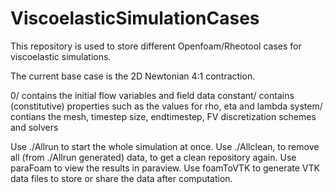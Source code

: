 # ViscoelasticSimulationCases
This repository is used to store different Openfoam/Rheotool cases for viscoelastic simulations.

The current base case is the 2D Newtonian 4:1 contraction.

0/ contains the initial flow variables and field data
constant/ contains (constitutive) properties such as the values for rho, eta and lambda
system/ contians the mesh, timestep size, endtimestep, FV discretization schemes and solvers

Use ./Allrun to start the whole simulation at once.
Use ./Allclean, to remove all (from ./Allrun generated) data, to get a clean repository again.
Use paraFoam to view the results in paraview.
Use foamToVTK to generate VTK data files to store or share the data after computation.

 
